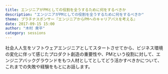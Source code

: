 ```yaml
---
title: エンジニアがPMとしての役割を全うするために何をするべきか
description: "エンジニアがPMとしての役割を全うするために何をするべきか"
theme: プラチナスポンサー『エンジニアからPMへのキャリアパスを考える』
date: 2017-09-15 15:00
author: "木村 衆平"
category: sessions
---
```

社会人人生をソフトウェアエンジニアとしてスタートさせてから、ビジネス環境の変化に伴って感じたプロダクト創造の重要性や、PMという役割に対して、エンジニアバックグラウンドをもつ人材としてとしてどう活かすべきかについて、これまでの失敗や経験をもとにお話します。
